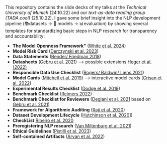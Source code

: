 This repository contains the slide decks of my talks at the _Technical University of Munich_ (24.10.22) and our _text-as-data reading group (TADA.cool)_ (25.10.22). I gave some brief insight into the NLP development pipeline (📚datasets -> 🤖 models -> 📊evaluation) by showing several templates for standardizing basic steps in NLP research for transparency and accountability:
* **The Model Openness Framework"** ([White et al. 2024](https://arxiv.org/pdf/2403.13784))
* **Model Risk Card** ([Derczynski et al. 2023](https://arxiv.org/abs/2303.18190))
* **Data Statements** ([Bender/ Friedman 2018](https://aclanthology.org/Q18-1041.pdf))
* **Datasheets** ([Gebru et al. 2021](https://arxiv.org/pdf/1803.09010.pdf)) --> possible extensions [Heger et al. (2022)](https://www.semanticscholar.org/reader/b43e2d429f6a2f52336c9749651f34d354062418) 
* **Responsible Data Use Checklist** ([Rogers/ Baldwin/ Liens 2021](https://aclanthology.org/2021.findings-emnlp.414.pdf))
* **Model Cards** ([Mitchell et al. 2019](https://arxiv.org/pdf/1810.03993.pdf)) --> interactive model cards ([Crisan et al. 2022](https://arxiv.org/abs/2205.02894))
* **Experimental Results Checklist** ([Dodge et al. 2019](https://arxiv.org/pdf/1909.03004.pdf))
* **Benchmark Checklist** ([Reimers 2022](https://nils-reimers.de/talks/2022_03_Chasing_Wrong_Benchmarks.zip))
* **Benchmark Checklist for Reviewers** ([Degjani et al. 2021](https://arxiv.org/pdf/2107.07002.pdf) based on [Gebru et al. 2021](https://arxiv.org/pdf/1803.09010.pdf))
* **Framework for Algorithmic Auditing** ([Raji et al. 2020](https://www.semanticscholar.org/reader/0412076e1004d030ac02de77bc44cc7d92b13ab9))
* **Dataset Development Lifecycle** ([Hutchinson et al. 2020](https://www.semanticscholar.org/reader/27ad3d92a9d02698ae10be1a86f1f6e52c8f0644)])
* **CheckList** [Ribeiro et al. 2020](https://github.com/marcotcr/checklist)
* **Preregistering NLP research** ([Van Miltenburg et al. 2021](https://aclanthology.org/2021.naacl-main.51/))
* **Ethical Guidelines** ([Pistilli et al. 2023](https://huggingface.co/blog/ethics-diffusers))
* **Self-contained Artifacts** ([Arvan et al. 2022](https://aclanthology.org/2022.emnlp-main.150.pdf))
